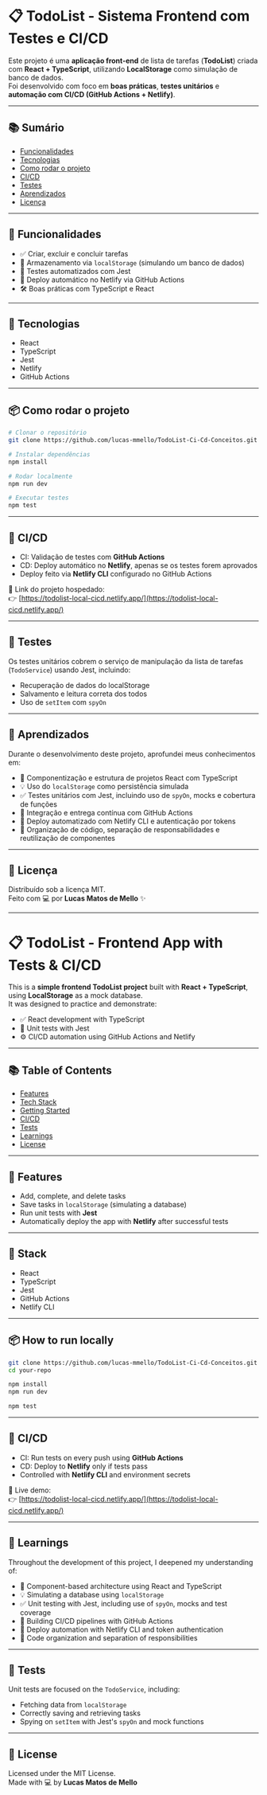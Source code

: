 # 📋 TodoList - Sistema Frontend com Testes e CI/CD

Este projeto é uma **aplicação front-end** de lista de tarefas (**TodoList**) criada com **React + TypeScript**, utilizando **LocalStorage** como simulação de banco de dados.  
Foi desenvolvido com foco em **boas práticas**, **testes unitários** e **automação com CI/CD (GitHub Actions + Netlify)**.

---

## 📚 Sumário

- [Funcionalidades](#-funcionalidades)
- [Tecnologias](#-tecnologias)
- [Como rodar o projeto](#-como-rodar-o-projeto)
- [CI/CD](#-cicd)
- [Testes](#-testes)
- [Aprendizados](#-aprendizados)
- [Licença](#-licença)

---

## 🚀 Funcionalidades

- ✅ Criar, excluir e concluir tarefas
- 💾 Armazenamento via `localStorage` (simulando um banco de dados)
- 🧪 Testes automatizados com Jest
- 🔁 Deploy automático no Netlify via GitHub Actions
- 🛠️ Boas práticas com TypeScript e React

---

## 🧰 Tecnologias

- React
- TypeScript
- Jest
- Netlify
- GitHub Actions

---

## 📦 Como rodar o projeto

```bash
# Clonar o repositório
git clone https://github.com/lucas-mmello/TodoList-Ci-Cd-Conceitos.git

# Instalar dependências
npm install

# Rodar localmente
npm run dev

# Executar testes
npm test
```

---

## 🔄 CI/CD

- CI: Validação de testes com **GitHub Actions**
- CD: Deploy automático no **Netlify**, apenas se os testes forem aprovados
- Deploy feito via **Netlify CLI** configurado no GitHub Actions

🔗 Link do projeto hospedado:  
👉 [https://todolist-local-cicd.netlify.app/](https://todolist-local-cicd.netlify.app/)

---

## 🧪 Testes

Os testes unitários cobrem o serviço de manipulação da lista de tarefas (`TodoService`) usando Jest, incluindo:

- Recuperação de dados do localStorage
- Salvamento e leitura correta dos todos
- Uso de `setItem` com `spyOn`

---

## 📘 Aprendizados

Durante o desenvolvimento deste projeto, aprofundei meus conhecimentos em:

- 🧠 Componentização e estrutura de projetos React com TypeScript
- 💡 Uso do `localStorage` como persistência simulada
- ✅ Testes unitários com Jest, incluindo uso de `spyOn`, mocks e cobertura de funções
- 🔄 Integração e entrega contínua com GitHub Actions
- 🚀 Deploy automatizado com Netlify CLI e autenticação por tokens
- 📁 Organização de código, separação de responsabilidades e reutilização de componentes

---

## 📄 Licença

Distribuído sob a licença MIT.  
Feito com 💻 por **Lucas Matos de Mello** ✨

---

# 📋 TodoList - Frontend App with Tests & CI/CD

This is a **simple frontend TodoList project** built with **React + TypeScript**, using **LocalStorage** as a mock database.  
It was designed to practice and demonstrate:

- ✅ React development with TypeScript
- 🧪 Unit tests with Jest
- ⚙️ CI/CD automation using GitHub Actions and Netlify

---

## 📚 Table of Contents

- [Features](#-features)
- [Tech Stack](#-tech-stack)
- [Getting Started](#-getting-started)
- [CI/CD](#-cicd)
- [Tests](#-tests)
- [Learnings](#-learnings)
- [License](#-license)

---

## 🚀 Features

- Add, complete, and delete tasks
- Save tasks in `localStorage` (simulating a database)
- Run unit tests with **Jest**
- Automatically deploy the app with **Netlify** after successful tests

---

## 🧰 Stack

- React
- TypeScript
- Jest
- GitHub Actions
- Netlify CLI

---

## 📦 How to run locally

```bash
git clone https://github.com/lucas-mmello/TodoList-Ci-Cd-Conceitos.git
cd your-repo

npm install
npm run dev

npm test
```

---

## 🔄 CI/CD

- CI: Run tests on every push using **GitHub Actions**
- CD: Deploy to **Netlify** only if tests pass
- Controlled with **Netlify CLI** and environment secrets

🔗 Live demo:  
👉 [https://todolist-local-cicd.netlify.app/](https://todolist-local-cicd.netlify.app/)

---

## 📘 Learnings

Throughout the development of this project, I deepened my understanding of:

- 🧠 Component-based architecture using React and TypeScript
- 💡 Simulating a database using `localStorage`
- ✅ Unit testing with Jest, including use of `spyOn`, mocks and test coverage
- 🔄 Building CI/CD pipelines with GitHub Actions
- 🚀 Deploy automation with Netlify CLI and token authentication
- 📁 Code organization and separation of responsibilities

---

## 🧪 Tests

Unit tests are focused on the `TodoService`, including:

- Fetching data from `localStorage`
- Correctly saving and retrieving tasks
- Spying on `setItem` with Jest's `spyOn` and mock functions

---

## 📄 License

Licensed under the MIT License.  
Made with 💻 by **Lucas Matos de Mello**
